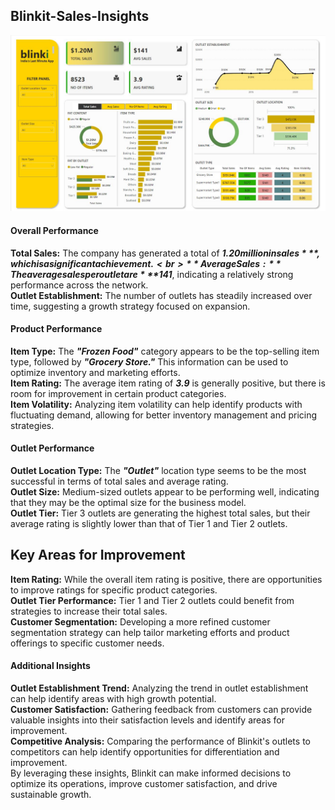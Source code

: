 ## Blinkit-Sales-Insights

![Dashboard](blinkit.JPG)

#### Overall Performance

**Total Sales:** The company has generated a total of ***$1.20 million in sales***, which is a significant achievement.<br>
**Average Sales:** The average sales per outlet are ***$141***, indicating a relatively strong performance across the network.<br>
**Outlet Establishment:** The number of outlets has steadily increased over time, suggesting a growth strategy focused on expansion.<br>
     
#### Product Performance

**Item Type:** The ***"Frozen Food"*** category appears to be the top-selling item type, followed by ***"Grocery Store."*** This information can be used to optimize inventory and marketing efforts.<br>
**Item Rating:** The average item rating of ***3.9*** is generally positive, but there is room for improvement in certain product categories.<br>
**Item Volatility:** Analyzing item volatility can help identify products with fluctuating demand, allowing for better inventory management and pricing strategies.<br>

#### Outlet Performance

**Outlet Location Type:** The ***"Outlet"*** location type seems to be the most successful in terms of total sales and average rating.<br>
**Outlet Size:** Medium-sized outlets appear to be performing well, indicating that they may be the optimal size for the business model.<br>
**Outlet Tier:** Tier 3 outlets are generating the highest total sales, but their average rating is slightly lower than that of Tier 1 and Tier 2 outlets.<br>

## Key Areas for Improvement

**Item Rating:** While the overall item rating is positive, there are opportunities to improve ratings for specific product categories.<br>
**Outlet Tier Performance:** Tier 1 and Tier 2 outlets could benefit from strategies to increase their total sales.<br>
**Customer Segmentation:** Developing a more refined customer segmentation strategy can help tailor marketing efforts and product offerings to specific customer needs.<br>

#### Additional Insights

**Outlet Establishment Trend:** Analyzing the trend in outlet establishment can help identify areas with high growth potential.<br>
**Customer Satisfaction:** Gathering feedback from customers can provide valuable insights into their satisfaction levels and identify areas for improvement.<br>
**Competitive Analysis:** Comparing the performance of Blinkit's outlets to competitors can help identify opportunities for differentiation and improvement.<br>
By leveraging these insights, Blinkit can make informed decisions to optimize its operations, improve customer satisfaction, and drive sustainable growth.









